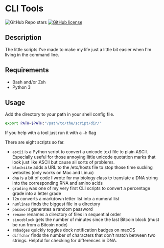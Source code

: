 # CLI Tools

![GitHub Repo stars](https://img.shields.io/github/stars/realprogrammersusevim/cli-tools?style=for-the-badge)
[![GitHub license](https://img.shields.io/github/license/realprogrammersusevim/cli-tools?style=for-the-badge)](https://github.com/realprogrammersusevim/cli-tools/blob/main/LICENSE)

## Description

The little scripts I've made to make my life just a little bit easier when I'm living in the command line.

## Requirements

- Bash and/or Zsh
- Python 3

## Usage

Add the directory to your path in your shell config file.

```bash
export PATH=$PATH:"/path/to/the/script/dir/"
```

If you help with a tool just run it with a `-h` flag

There are eight scripts so far.
- `ascii` is a Python script to convert a unicode text file to plain ASCII. Especially useful for those annoying little unicode quotation marks that look just like ASCII but cause all sorts of problems.
- `blocksite` adds a URL to the /etc/hosts file to stop those time sucking websites (only works on Mac and Linux)
- `dna` is a bit of code I wrote for my biology class to translate a DNA string into the corresponding RNA and amino acids
- `grading` was one of my very first CLI scripts to convert a percentage grade into a letter grade
- `l2n` converts a markdown letter list into a numeral list
- `numlines` finds the biggest file in a directory
- `password` generates a random password
- `rename` renames a directory of files in sequential order
- `sinceblock` gets the number of minutes since the last Bitcoin block (must be run from a Bitcoin node)
- `rmbadges` quickly toggles dock notification badges on macOS
- `diffchar` finds the number of characters that don't match between two strings.
  Helpful for checking for differences in DNA.
